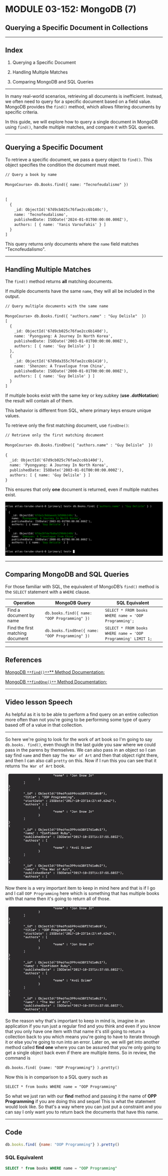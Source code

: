 # MODULE 03-152: MongoDB (7)

## Querying a Specific Document in Collections

---

## **Index**

1. Querying a Specific Document

2. Handling Multiple Matches

3. Comparing MongoDB and SQL Queries

---

In many real-world scenarios, retrieving all documents is inefficient. Instead, we often need to query for a specific document based on a field value. MongoDB provides the `find()` method, which allows filtering documents by specific criteria.

In this guide, we will explore how to query a single document in MongoDB using `find()`, handle multiple matches, and compare it with SQL queries.

---

## **Querying a Specific Document**

To retrieve a specific document, we pass a query object to `find()`. This object specifies the condition the document must meet.

```mongodb
// Query a book by name

MongoCourse> db.Books.find({ name: "Tecnofeudalismo" })


[
  {
    _id: ObjectId('67d9cb025c76fae2cc6b140c'),
    name: 'Tecnofeudalismo',
    publishedDate: ISODate('2024-01-01T00:00:00.000Z'),
    authors: [ { name: 'Yanis Varoufakis' } ]
  }
]
```

This query returns only documents where the `name` field matches "Tecnofeudalismo".

---

## **Handling Multiple Matches**

The `find()` method returns **all** matching documents.   

If multiple documents have the same `name`, they will all be included in the output.

```mongodb
// Query multiple documents with the same name

MongoCourse> db.Books.find({ "authors.name" : "Guy Delisle"  })
[
  {
    _id: ObjectId('67d9cb025c76fae2cc6b140d'),
    name: 'Pyongyang: A Journey In North Korea',
    publishedDate: ISODate('2003-01-01T00:00:00.000Z'),
    authors: [ { name: 'Guy Delisle' } ]
  },
  {
    _id: ObjectId('67d9da355c76fae2cc6b1410'),
    name: 'Shenzen: A Travelogue from China',
    publishedDate: ISODate('2000-01-01T00:00:00.000Z'),
    authors: [ { name: 'Guy Delisle' } ]
  }
]
```

If multiple books exist with the same key or key.subkey (**use .dotNotation**) the result will contain all of them.   

This behavior is different from SQL, where primary keys ensure unique values.

To retrieve only the first matching document, use `findOne()`:

```mongodb
// Retrieve only the first matching document

MongoCourse> db.Books.findOne({ "authors.name" : "Guy Delisle"  })

{
  _id: ObjectId('67d9cb025c76fae2cc6b140d'),
  name: 'Pyongyang: A Journey In North Korea',
  publishedDate: ISODate('2003-01-01T00:00:00.000Z'),
  authors: [ { name: 'Guy Delisle' } ]
}
```

This ensures that only **one** document is returned, even if multiple matches exist.

![img](./03-152_IMG02.png)

---

## **Comparing MongoDB and SQL Queries**

For those familiar with SQL, the equivalent of MongoDB’s `find()` method is the `SELECT` statement with a `WHERE` clause.

| Operation                        | MongoDB Query                                   | SQL Equivalent                                                |
| -------------------------------- | ----------------------------------------------- | ------------------------------------------------------------- |
| Find a document by name          | `db.books.find({ name: "OOP Programming" })`    | `SELECT * FROM books WHERE name = 'OOP Programming';`         |
| Find the first matching document | `db.books.findOne({ name: "OOP Programming" })` | `SELECT * FROM books WHERE name = 'OOP Programming' LIMIT 1;` |

****

## References

[MongoDB `**find()**`** Method Documentation:](https://www.mongodb.com/docs/manual/reference/method/db.collection.find/)

[MongoDB `**findOne()**` Method Documentation:](https://www.mongodb.com/docs/manual/reference/method/db.collection.findOne/)

****

## Video lesson Speech

As helpful as it is to be able to perform a find query on an entire 
collection more often than not you're going to be performing some type 
of query based off of a value in that collection.

****

So here we're going to look for the work of art book so I'm going to say `db.books. find()`,  even though in the last guide you saw where we could pass in the parens by themselves. We can also pass in an object so I can say find `name` and then say `The War of Art` and then that object right there, and then I can also call `pretty` on this. Now if I run this you can see that it returns `The War of Art` book.

![IMG](./03-152_IMG1.png)

Now there is a very important item to keep in mind here and that is if I go and I call `OOP Programming` here which is something that has multiple books with that name then it's going to return all of those. 

![IMG](./03-152_IMG2.png)

So the reason why that's important to keep in mind is, imagine in an application if you run just a regular find and you think and even if you know that you only have one item with that name it's still going to return a collection back to you which means you're going to have to iterate through it or else you're going to run into an error.  Later on, we will get into another method called **find one** where you can be assured that you're only going to get a single object back even if there are multiple items.  So in review, the command is 

```
db.books.find( {name: "OOP Programming"} ).pretty()
```

Now this is in comparison to a SQL query such as 

```
SELECT * from books WHERE name = "OOP Programming"
```

So what we just ran with our **find** method and passing it the name of **OPP Programming** if you are doing this and sequel This is what the statement would look like. So that's a way where you can just put a constraint and you can say I only want you to return back the documents that have this name. 

****

## Code

```js
db.books.find( {name: "OOP Programming"} ).pretty()
```

### SQL Equivalent

```sql
SELECT * from books WHERE name = "OOP Programming"
```
